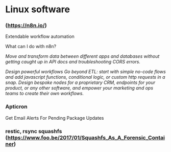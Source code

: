 # Linux software



### (https://n8n.io/)

Extendable workflow automation

What can I do with n8n?

*Move and transform data between different apps and databases without getting caught up in API docs and troubleshooting CORS errors.*

*Design powerful workflows Go beyond ETL: start with simple no-code flows and add javascript functions, conditional logic, or custom http requests in a snap.*
*Design bespoke nodes for a proprietary CRM, endpoints for your product, or any other software, and empower your marketing and ops teams to create their own workflows.*


### Apticron

Get Email Alerts For Pending Package Updates


### restic, rsync squashfs (https://www.foo.be/2017/01/Squashfs_As_A_Forensic_Container)
